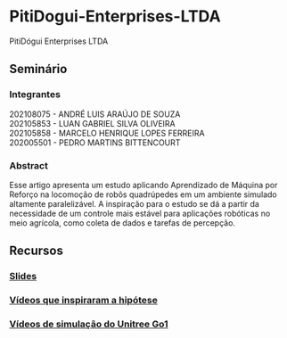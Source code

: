 # PitiDogui-Enterprises-LTDA
PitiDógui Enterprises LTDA

## Seminário

### Integrantes
202108075 - ANDRÉ LUIS ARAÚJO DE SOUZA <br>
202105853 - LUAN GABRIEL SILVA OLIVEIRA <br>
202105858 - MARCELO HENRIQUE LOPES FERREIRA <br>
202005501 - PEDRO MARTINS BITTENCOURT

### Abstract

Esse artigo apresenta um estudo aplicando Aprendizado de Máquina por Reforço na locomoção de robôs quadrúpedes em um ambiente simulado altamente paralelizável. A inspiração para o estudo se dá a partir da necessidade de um controle mais estável para aplicações robóticas no meio agrícola, como coleta de dados e tarefas de percepção.

## Recursos

### [Slides](https://www.canva.com/design/DAGIq37RxUY/bESBpKrTtZ1GC8aFQw5H6g/edit?utm_content=DAGIq37RxUY&utm_campaign=designshare&utm_medium=link2&utm_source=sharebutton)
### [Vídeos que inspiraram a hipótese](https://drive.google.com/drive/folders/1f6DDEzuSrpHcGhzv8kB2pK39HUe0C4QW)
### [Vídeos de simulação do Unitree Go1](https://drive.google.com/drive/folders/1w3I-_l-gipZ1nwX9JgDbtDLndFUuVc0l?usp=drive_link)
